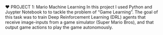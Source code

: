 ❤️ PROJECT 1: Mario Machine Learning
In this project I used Python and Juypter Notebook to to tackle the problem of “Game Learning”. The goal of this task was to train Deep Reinforcement Learning (DRL) agents that receive image-inputs from a game simulator (Super Mario Bros), and that output game actions to play the game autonomously.
